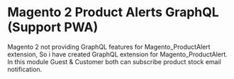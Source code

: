 # Magento 2 Product Alerts GraphQL (Support PWA)
Magento 2 not providing GraphQL features for Magento_ProductAlert extension, So i have created GraphQL extension for Magento_ProductAlert. In this module Guest & Customer both can subscribe product stock email notification.
